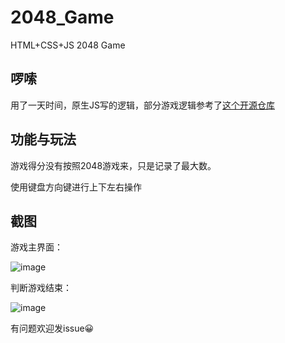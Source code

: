 # 2048_Game

HTML+CSS+JS 2048 Game

## 啰嗦

用了一天时间，原生JS写的逻辑，部分游戏逻辑参考了[这个开源仓库](https://github.com/nnngu/js_game_2048)

## 功能与玩法

游戏得分没有按照2048游戏来，只是记录了最大数。

使用键盘方向键进行上下左右操作


## 截图

游戏主界面：

![image](https://user-images.githubusercontent.com/16507329/129556603-42ced8f4-c462-4b1e-b490-5849c7ad56c7.png)

判断游戏结束：

![image](https://user-images.githubusercontent.com/16507329/129556654-b1b74e75-e7a7-44ba-8935-5f86933701e1.png)

有问题欢迎发issue😀
